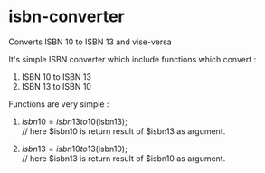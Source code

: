 # isbn-converter
Converts ISBN 10 to ISBN 13 and vise-versa

It's simple ISBN converter which include functions which convert :

1. ISBN 10 to ISBN 13<br/>
2. ISBN 13 to ISBN 10

Functions are very simple :

1.  $isbn10 = isbn13to10($isbn13);<br/>
    // here $isbn10 is return result of $isbn13 as argument.


2.  $isbn13 = isbn10to13($isbn10);<br/>
    // here $isbn13 is return result of $isbn10 as argument.
